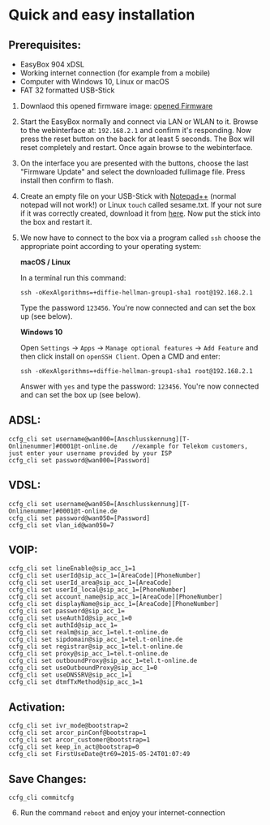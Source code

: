 # Quick and easy installation

## Prerequisites:
- EasyBox 904 xDSL
- Working internet connection (for example from a mobile)
- Computer with Windows 10, Linux or macOS
- FAT 32 formatted USB-Stick

1. Downlaod this opened firmware image: [opened Firmware](https://github.com/majuss/easybox904/raw/master/resources/fullimage_AT904X-04.13.img)
2. Start the EasyBox normally and connect via LAN or WLAN to it. Browse to the webinterface at: `192.168.2.1` and confirm it's responding. Now press the reset button on the back for at least 5 seconds. The Box will reset completely and restart. Once again browse to the webinterface.
3. On the interface you are presented with the buttons, choose the last "Firmware Update" and select the downloaded fullimage file. Press install then confirm to flash.
4. Create an empty file on your USB-Stick with [Notepad++](https://notepad-plus-plus.org/download/v7.6.4.html) (normal notepad will not work!) or Linux `touch` called sesame.txt. If your not sure if it was correctly created, download it from [here](https://raw.githubusercontent.com/majuss/easybox904/master/resources/sesame.txt). Now put the stick into the box and restart it.
5. We now have to connect to the box via a program called `ssh` choose the appropriate point according to your operating system:

    **macOS / Linux**

    In a terminal run this command:
    ```
    ssh -oKexAlgorithms=+diffie-hellman-group1-sha1 root@192.168.2.1
    ```
    Type the password `123456`. You're now connected and can set the box up (see below).

    **Windows 10**
    
    Open `Settings` -> `Apps` -> `Manage optional features` -> `Add Feature` and then click install on `openSSH Client`. Open a CMD and enter:
    ```
    ssh -oKexAlgorithms=+diffie-hellman-group1-sha1 root@192.168.2.1
    ```
    Answer with `yes` and type the password: `123456`. You're now connected and can set the box up (see below).

## ADSL:
```
ccfg_cli set username@wan000=[Anschlusskennung][T-Onlinenummer]#0001@t-online.de    //example for Telekom customers, just enter your username provided by your ISP
ccfg_cli set password@wan000=[Password]
```
## VDSL:
```
ccfg_cli set username@wan050=[Anschlusskennung][T-Onlinenummer]#0001@t-online.de
ccfg_cli set password@wan050=[Password]
ccfg_cli set vlan_id@wan050=7
```
## VOIP:
```
ccfg_cli set lineEnable@sip_acc_1=1
ccfg_cli set userId@sip_acc_1=[AreaCode][PhoneNumber]
ccfg_cli set userId_area@sip_acc_1=[AreaCode]
ccfg_cli set userId_local@sip_acc_1=[PhoneNumber]
ccfg_cli set account_name@sip_acc_1=[AreaCode][PhoneNumber]
ccfg_cli set displayName@sip_acc_1=[AreaCode][PhoneNumber]
ccfg_cli set password@sip_acc_1=
ccfg_cli set useAuthId@sip_acc_1=0
ccfg_cli set authId@sip_acc_1=
ccfg_cli set realm@sip_acc_1=tel.t-online.de
ccfg_cli set sipdomain@sip_acc_1=tel.t-online.de
ccfg_cli set registrar@sip_acc_1=tel.t-online.de
ccfg_cli set proxy@sip_acc_1=tel.t-online.de
ccfg_cli set outboundProxy@sip_acc_1=tel.t-online.de
ccfg_cli set useOutboundProxy@sip_acc_1=0
ccfg_cli set useDNSSRV@sip_acc_1=1
ccfg_cli set dtmfTxMethod@sip_acc_1=1
```
## Activation:
```
ccfg_cli set ivr_mode@bootstrap=2
ccfg_cli set arcor_pinConf@bootstrap=1
ccfg_cli set arcor_customer@bootstrap=1
ccfg_cli set keep_in_act@bootstrap=0
ccfg_cli set FirstUseDate@tr69=2015-05-24T01:07:49
```
## Save Changes:
```
ccfg_cli commitcfg
```
6. Run the command `reboot` and enjoy your internet-connection
